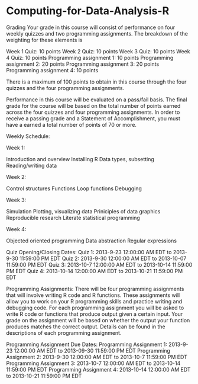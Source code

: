 Computing-for-Data-Analysis-R
=============================

Grading
Your grade in this course will consist of performance on four weekly quizzes and two programming assignments.
The breakdown of the weighting for these elements is

Week 1 Quiz: 10 points
Week 2 Quiz: 10 points
Week 3 Quiz: 10 points
Week 4 Quiz: 10 points
Programming assignment 1: 10 points
Programming assignment 2: 20 points
Programming assignment 3: 20 points
Programming assignment 4: 10 points

There is a maximum of 100 points to obtain in this course through the four quizzes and the four programming assignments.

Performance in this course will be evaluated on a pass/fail basis. The final grade for the course will be based on the
total number of points earned across the four quizzes and four programming assignments.
In order to receive a passing grade and a Statement of Accomplishment, you must have a earned a total number 
of points of 70 or more.

Weekly Schedule:

Week 1:

Introduction and overview
Installing R
Data types, subsetting
Reading/writing data

Week 2:

Control structures
Functions
Loop functions
Debugging

Week 3:

Simulation
Plotting, visualizing data
Priniciples of data graphics
Reproducible research
Literate statistical programming

Week 4:

Objected oriented programming
Data abstraction
Regular expressions



Quiz Opening/Closing Dates:
Quiz 1: 2013-9-23 12:00:00 AM EDT to 2013-9-30 11:59:00 PM EDT
Quiz 2: 2013-9-30 12:00:00 AM EDT to 2013-10-07 11:59:00 PM EDT
Quiz 3: 2013-10-7 12:00:00 AM EDT to 2013-10-14 11:59:00 PM EDT
Quiz 4: 2013-10-14 12:00:00 AM EDT to 2013-10-21 11:59:00 PM EDT


Programming Assignments:
There will be four programming assignments that will involve writing R code and R functions.
These assignments will allow you to work on your R programming skills and practice writing and debugging code.
For each programming assignment you will be asked to write R code or functions that produce output given a certain input.
Your grade on the assignment will be based on whether the output your function produces matches the correct output.
Details can be found in the descriptions of each programming assignment.

Programming Assignment Due Dates:
Programming Assignment 1: 2013-9-23 12:00:00 AM EDT to 2013-09-30 11:59:00 PM EDT
Programming Assignment 2: 2013-9-30 12:00:00 AM EDT to 2013-10-7 11:59:00 PM EDT
Programming Assignment 3: 2013-10-7 12:00:00 AM EDT to 2013-10-14 11:59:00 PM EDT
Programming Assignment 4: 2013-10-14 12:00:00 AM EDT to 2013-10-21 11:59:00 PM EDT
